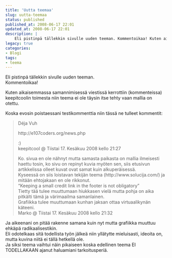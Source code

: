 ```yaml
---
title: 'Uutta teemaa'
slug: uutta-teemaa
status: published
published_at: 2008-06-17 22:01
updated_at: 2008-06-17 22:01
description: |
    Eli pistinpä tällekkin sivulle uuden teeman. Kommentoikaa! Kuten aikaisemmassa samannimisessä viestissä kerrottiin (kommenteissa) keepitcoolin toimesta niin teema ei ole täysin itse tehty vaan mallia on otettu. Koska evosin poistaessani testikommenttia niin tässä ne tulleet kommentit: Déja Vuh http://e107coders.org/news.php :) keepitcool @ Tiistai 17. Kesäkuu 2008 kello 21:27 Ko. sivua en ole nähnyt mutta samasta paikasta… Jatka lukemista Uutta teemaa
legacy: true
categories:
- Blogi
tags:
- teema
---
```


<p>Eli pistinpä tällekkin sivulle uuden teeman.<br />
 Kommentoikaa!</p>
<p>Kuten aikaisemmassa samannimisessä viestissä kerrottiin (kommenteissa) keepitcoolin toimesta niin teema ei ole täysin itse tehty vaan mallia on otettu.</p>
<p>Koska evosin poistaessani testikommenttia niin tässä ne tulleet kommentit:</p>
<blockquote>
<p>Déja Vuh</p>
<p>http://e107coders.org/news.php</p>
<p>:)<br />
 keepitcool @ Tiistai 17. Kesäkuu 2008 kello 21:27</p>
<p>Ko. sivua en ole nähnyt mutta samasta paikasta on mallia ilmeisesti haettu tosin, ko sivu on repinyt kuvia myöten sen, siis etusivun artikkelissa olleet kuvat ovat samat kuin alkuperäisessä.<br />
 Kyseessä on siis loistavan tekijän teema (http://www.solucija.com/) ja mitään ehtojakaan en ole rikkonut.<br />
 “Keeping a small credit link in the footer is not obligatory”<br />
 Tietty tää tulee muuttumaan hiukkasen vielä mutta pohja on aika pitkälti tämä ja värimaailma samanlainen.<br />
 Grafiikka tulee muuttumaan kunhan jaksan ottaa virtuaalikynän käteeni.<br />
 Marko @ Tiistai 17. Kesäkuu 2008 kello 21:32</p>
</blockquote>
<p>Ja aikeenani on pitää rakenne samana kuin nyt mutta grafiikka muuttuu ehkäpä radikaalisestikin.<br />
Eli odotelkaas sitä todellista työn jälkeä niin yllätytte mieluisasti, ideoita on, mutta kuvina niitä ei tällä hetkellä ole.<br />
Ja siksi teema vaihtui näin pikaiseen koska edellinen teema EI TODELLAKAAN ajanut haluamiani tarkoitusperiä.</p>